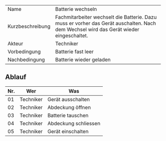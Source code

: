 |      |                   |
| ---- | ----------------- |
| Name | Batterie wechseln |
| Kurzbeschreibung | Fachmitarbeiter wechselt die Batterie. Dazu muss er vorher das Gerät auschalten. Nach dem Wechsel wird das Gerät wieder eingeschaltet. |
| Akteur | Techniker |
| Vorbedingung | Batterie fast leer |
| Nachbedingung | Batterie wieder geladen |


## Ablauf
| Nr. | Wer                            | Was    | 
| -------- | -------------------------------------- | ------------ |
| 01 | Techniker | Gerät ausschalten |
| 02 | Techniker | Abdeckung öffnen |
| 03 | Techniker | Batterie tauschen |
| 04 | Techniker | Abdeckung schliessen | 
| 05 | Techniker | Gerät einschalten |


